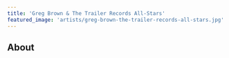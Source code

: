 ```yaml
---
title: 'Greg Brown & The Trailer Records All-Stars'
featured_image: 'artists/greg-brown-the-trailer-records-all-stars.jpg'
---
```


## About


